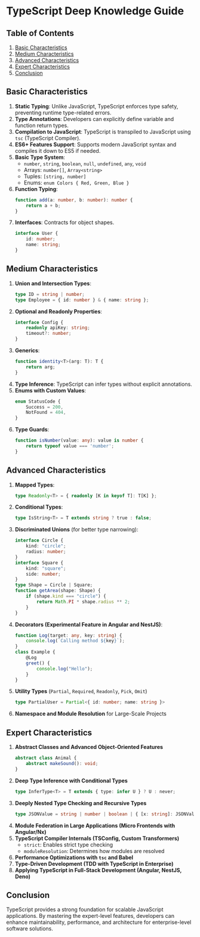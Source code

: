 # TypeScript Deep Knowledge Guide

## Table of Contents
1. [Basic Characteristics](#basic-characteristics)
2. [Medium Characteristics](#medium-characteristics)
3. [Advanced Characteristics](#advanced-characteristics)
4. [Expert Characteristics](#expert-characteristics)
5. [Conclusion](#conclusion)

## Basic Characteristics

1. **Static Typing**: Unlike JavaScript, TypeScript enforces type safety, preventing runtime type-related errors.
2. **Type Annotations**: Developers can explicitly define variable and function return types.
3. **Compilation to JavaScript**: TypeScript is transpiled to JavaScript using `tsc` (TypeScript Compiler).
4. **ES6+ Features Support**: Supports modern JavaScript syntax and compiles it down to ES5 if needed.
5. **Basic Type System**:
   - `number`, `string`, `boolean`, `null`, `undefined`, `any`, `void`
   - Arrays: `number[]`, `Array<string>`
   - Tuples: `[string, number]`
   - Enums: `enum Colors { Red, Green, Blue }`
6. **Function Typing**:
   ```typescript
   function add(a: number, b: number): number {
       return a + b;
   }
   ```
7. **Interfaces**: Contracts for object shapes.
   ```typescript
   interface User {
       id: number;
       name: string;
   }
   ```

## Medium Characteristics

1. **Union and Intersection Types**:
   ```typescript
   type ID = string | number;
   type Employee = { id: number } & { name: string };
   ```
2. **Optional and Readonly Properties**:
   ```typescript
   interface Config {
       readonly apiKey: string;
       timeout?: number;
   }
   ```
3. **Generics**:
   ```typescript
   function identity<T>(arg: T): T {
       return arg;
   }
   ```
4. **Type Inference**: TypeScript can infer types without explicit annotations.
5. **Enums with Custom Values**:
   ```typescript
   enum StatusCode {
       Success = 200,
       NotFound = 404,
   }
   ```
6. **Type Guards**:
   ```typescript
   function isNumber(value: any): value is number {
       return typeof value === 'number';
   }
   ```

## Advanced Characteristics

1. **Mapped Types**:
   ```typescript
   type Readonly<T> = { readonly [K in keyof T]: T[K] };
   ```
2. **Conditional Types**:
   ```typescript
   type IsString<T> = T extends string ? true : false;
   ```
3. **Discriminated Unions** (for better type narrowing):
   ```typescript
   interface Circle {
       kind: "circle";
       radius: number;
   }
   interface Square {
       kind: "square";
       side: number;
   }
   type Shape = Circle | Square;
   function getArea(shape: Shape) {
       if (shape.kind === "circle") {
           return Math.PI * shape.radius ** 2;
       }
   }
   ```
4. **Decorators (Experimental Feature in Angular and NestJS)**:
   ```typescript
   function Log(target: any, key: string) {
       console.log(`Calling method ${key}`);
   }
   class Example {
       @Log
       greet() {
           console.log("Hello");
       }
   }
   ```
5. **Utility Types** (`Partial`, `Required`, `Readonly`, `Pick`, `Omit`)
   ```typescript
   type PartialUser = Partial<{ id: number; name: string }>
   ```
6. **Namespace and Module Resolution** for Large-Scale Projects

## Expert Characteristics

1. **Abstract Classes and Advanced Object-Oriented Features**
   ```typescript
   abstract class Animal {
       abstract makeSound(): void;
   }
   ```
2. **Deep Type Inference with Conditional Types**
   ```typescript
   type InferType<T> = T extends { type: infer U } ? U : never;
   ```
3. **Deeply Nested Type Checking and Recursive Types**
   ```typescript
   type JSONValue = string | number | boolean | { [x: string]: JSONValue };
   ```
4. **Module Federation in Large Applications (Micro Frontends with Angular/Nx)**
5. **TypeScript Compiler Internals (TSConfig, Custom Transformers)**
   - `strict`: Enables strict type checking
   - `moduleResolution`: Determines how modules are resolved
6. **Performance Optimizations with `tsc` and Babel**
7. **Type-Driven Development (TDD with TypeScript in Enterprise)**
8. **Applying TypeScript in Full-Stack Development (Angular, NestJS, Deno)**

## Conclusion
TypeScript provides a strong foundation for scalable JavaScript applications. By mastering the expert-level features, developers can enhance maintainability, performance, and architecture for enterprise-level software solutions.